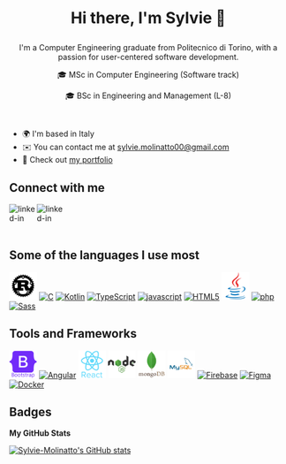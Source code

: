 # <p align='center'>**Hi there, I'm Sylvie** 👋</p>
<p align='center'>I'm a Computer Engineering graduate from Politecnico di Torino, with a passion for user-centered software development.</p>
<p align='center'>🎓 MSc in Computer Engineering (Software track)</p>
<p align='center'>🎓 BSc in Engineering and Management (L-8)</p>
<br>

* 🌍 I'm based in Italy  
* ✉️ You can contact me at [sylvie.molinatto00@gmail.com](mailto:sylvie.molinatto00@gmail.com)  
* 🚀 Check out [my portfolio](http://sylvie-molinatto.github.io/portfolio-website/)  

## **Connect with me**
[<img align="left" alt="linked-in" width="50" src="https://raw.githubusercontent.com/danielcranney/readme-generator/main/public/icons/socials/github.svg" />](https://github.com/sylviemolinatto)
[<img align="left" alt="linked-in" width="50" src="https://raw.githubusercontent.com/danielcranney/readme-generator/main/public/icons/socials/linkedin.svg" />](https://www.linkedin.com/in/sylvie-molinatto-967a39172)
<br>
<br>
<br>

## Some of the languages I use most
<a href="https://www.rust-lang.org/" target="_blank" rel="noreferrer"><img alt="Rust" width="50" src="https://raw.githubusercontent.com/edent/SuperTinyIcons/3d2a36d9884308524cf0cdbefa45dbd238aad514/images/svg/rust.svg"/></a>
<a href="https://docs.microsoft.com/en-us/cpp/?view=msvc-170" target="_blank" rel="noreferrer"><img alt="C" width="50" src="https://raw.githubusercontent.com/danielcranney/readme-generator/main/public/icons/skills/c-colored.svg"/></a>
<a href="https://kotlinlang.org/" target="_blank" rel="noreferrer"><img src="https://raw.githubusercontent.com/danielcranney/readme-generator/main/public/icons/skills/kotlin-colored.svg" width="50" alt="Kotlin" /></a>
<a href="https://www.typescriptlang.org/" target="_blank" rel="noreferrer"><img src="https://raw.githubusercontent.com/danielcranney/readme-generator/main/public/icons/skills/typescript-colored.svg" width="50" alt="TypeScript" /></a>
<a href="https://developer.mozilla.org/en-US/docs/Web/JavaScript" target="_blank" rel="noreferrer"><img alt="javascript" width="50" src="https://raw.githubusercontent.com/danielcranney/readme-generator/main/public/icons/skills/javascript-colored.svg"/></a>
<a href="https://developer.mozilla.org/en-US/docs/Glossary/HTML5" target="_blank" rel="noreferrer"><img src="https://raw.githubusercontent.com/danielcranney/readme-generator/main/public/icons/skills/html5-colored.svg" width="50" alt="HTML5" /></a>
<a href="https://www.oracle.com/java/" target="_blank" rel="noreferrer"><img alt="java" width="50" src="https://raw.githubusercontent.com/devicons/devicon/master/icons/java/java-original.svg"/></a>
<a href="https://www.php.net/" target="_blank" rel="noreferrer"><img alt="php" width="50" src="https://raw.githubusercontent.com/danielcranney/readme-generator/main/public/icons/skills/php-colored.svg" /></a>
<a href="https://sass-lang.com/" target="_blank" rel="noreferrer"><img src="https://raw.githubusercontent.com/danielcranney/readme-generator/main/public/icons/skills/sass-colored.svg" width="50" alt="Sass" /></a>
<br>

## Tools and Frameworks
<a href="https://getbootstrap.com/" target="_blank" rel="noreferrer"><img alt="Bootstrap" width="50" src="https://raw.githubusercontent.com/devicons/devicon/master/icons/bootstrap/bootstrap-plain-wordmark.svg"/></a>
<a href="https://angular.io/" target="_blank" rel="noreferrer"><img src="https://raw.githubusercontent.com/danielcranney/readme-generator/main/public/icons/skills/angularjs-colored.svg" width="50" alt="Angular" /></a>
<a href="https://reactjs.org/" target="_blank" rel="noreferrer"><img alt="React" width="50" src="https://raw.githubusercontent.com/devicons/devicon/master/icons/react/react-original-wordmark.svg"/></a>
<a href="https://nodejs.org/en/" target="_blank" rel="noreferrer"><img alt="Nodejs" width="50" src="https://raw.githubusercontent.com/devicons/devicon/master/icons/nodejs/nodejs-original-wordmark.svg"/></a>
<a href="https://www.mongodb.com/" target="_blank" rel="noreferrer"><img alt="MongoDB" width="50" src="https://raw.githubusercontent.com/devicons/devicon/master/icons/mongodb/mongodb-original-wordmark.svg"/></a>
<a href="https://www.mysql.com/" target="_blank" rel="noreferrer"><img alt="MySQL" width="50" src="https://raw.githubusercontent.com/edent/SuperTinyIcons/3d2a36d9884308524cf0cdbefa45dbd238aad514/images/svg/mysql.svg"/></a>
<a href="https://firebase.google.com/" target="_blank" rel="noreferrer"><img src="https://raw.githubusercontent.com/danielcranney/readme-generator/main/public/icons/skills/firebase-colored.svg" width="50" alt="Firebase" /></a>
<a href="https://www.figma.com/" target="_blank" rel="noreferrer"><img src="https://raw.githubusercontent.com/danielcranney/readme-generator/main/public/icons/skills/figma-colored.svg" width="36" height="36" alt="Figma" /></a><a href="https://www.docker.com/" target="_blank" rel="noreferrer"><img src="https://raw.githubusercontent.com/danielcranney/readme-generator/main/public/icons/skills/docker-colored.svg" width="36" height="36" alt="Docker" /></a>

## Badges

<b>My GitHub Stats</b>

<a href="http://www.github.com/Sylvie-Molinatto"><img src="https://github-readme-stats.vercel.app/api?username=Sylvie-Molinatto&show_icons=true&hide=&count_private=true&title_color=0891b2&text_color=ffffff&icon_color=0891b2&bg_color=1c1917&hide_border=true&show_icons=true" alt="Sylvie-Molinatto's GitHub stats" /></a>

<!--
**Sylvie-Molinatto/sylvie-molinatto** is a ✨ _special_ ✨ repository because its `README.md` (this file) appears on your GitHub profile.

Here are some ideas to get you started:

- 🔭 I’m currently working on ...
- 🌱 I’m currently learning ...
- 👯 I’m looking to collaborate on ...
- 🤔 I’m looking for help with ...
- 💬 Ask me about ...
- 📫 How to reach me: ...
- 😄 Pronouns: ...
- ⚡ Fun fact: ...
-->
